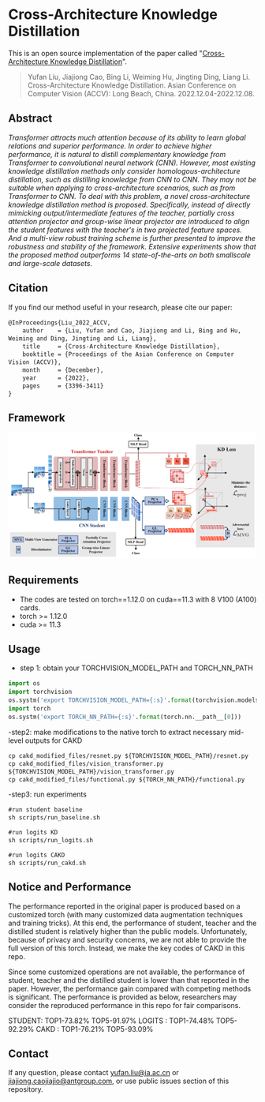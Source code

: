 # Cross-Architecture Knowledge Distillation

This is an open source implementation of the paper called "[Cross-Architecture Knowledge Distillation](https://openaccess.thecvf.com/content/ACCV2022/html/Liu_Cross-Architecture_Knowledge_Distillation_ACCV_2022_paper.html)".

> Yufan Liu, Jiajiong Cao, Bing Li, Weiming Hu, Jingting Ding, Liang Li. Cross-Architecture Knowledge Distillation. Asian Conference on Computer Vision (ACCV): Long Beach, China. 2022.12.04-2022.12.08.

## Abstract
*Transformer attracts much attention because of its ability to learn global relations and superior performance. In order to achieve higher performance, it is natural to distill complementary knowledge from Transformer to convolutional neural network (CNN). However, most existing knowledge distillation methods only consider homologous-architecture distillation, such as distilling knowledge from CNN to CNN. They may not be suitable when applying to cross-architecture scenarios, such as from Transformer to CNN. To deal with this problem, a novel cross-architecture knowledge distillation method is proposed. Specifically, instead of directly mimicking output/intermediate features of the teacher, partially cross attention projector and group-wise linear projector are introduced to align the student features with the teacher's in two projected feature spaces. And a multi-view robust training scheme is further presented to improve the robustness and stability of the framework. Extensive experiments
show that the proposed method outperforms 14 state-of-the-arts on both smallscale and large-scale datasets.*

## Citation
If you find our method useful in your research, please cite our paper: 
````
@InProceedings{Liu_2022_ACCV,
    author    = {Liu, Yufan and Cao, Jiajiong and Li, Bing and Hu, Weiming and Ding, Jingting and Li, Liang},
    title     = {Cross-Architecture Knowledge Distillation},
    booktitle = {Proceedings of the Asian Conference on Computer Vision (ACCV)},
    month     = {December},
    year      = {2022},
    pages     = {3396-3411}
}
````

## Framework
![Framework](./img/framework.png "Framework")

## Requirements

- The codes are tested on torch==1.12.0 on cuda==11.3 with 8 V100 (A100) cards.
- torch >= 1.12.0
- cuda >= 11.3

## Usage
- step 1: obtain your TORCHVISION_MODEL_PATH and TORCH_NN_PATH
```python
import os
import torchvision
os.systm('export TORCHVISION_MODEL_PATH={:s}'.format(torchvision.models.__path__[0]))
import torch
os.systm('export TORCH_NN_PATH={:s}'.format(torch.nn.__path__[0]))
```
-step2: make modifications to the native torch to extract necessary mid-level outputs for CAKD
```shell
cp cakd_modified_files/resnet.py ${TORCHVISION_MODEL_PATH}/resnet.py
cp cakd_modified_files/vision_transformer.py ${TORCHVISION_MODEL_PATH}/vision_transformer.py
cp cakd_modified_files/functional.py ${TORCH_NN_PATH}/functional.py
```

-step3: run experiments
```shell
#run student baseline
sh scripts/run_baseline.sh
```
```shell
#run logits KD
sh scripts/run_logits.sh
```
```shell
#run logits CAKD
sh scripts/run_cakd.sh
```

## Notice and Performance
The performance reported in the original paper is produced based on a customized torch (with many customized data augmentation techniques and training tricks). At this end, the performance of student, teacher and the distilled student is relatively higher than the public models. Unfortunately, because of privacy and security concerns, we are not able to provide the full version of this torch. Instead, we make the key codes of CAKD in this repo.

Since some customized operations are not available, the performance of student, teacher and the distilled student is lower than that reported in the paper. However, the performance gain compared with competing methods is significant. The performance is provided as below, researchers may consider the reproduced performance in this repo for fair comparisons.

STUDENT: TOP1-73.82% TOP5-91.97%
LOGITS : TOP1-74.48% TOP5-92.29%
CAKD   : TOP1-76.21% TOP5-93.09%

## Contact
If any question, please contact yufan.liu@ia.ac.cn or jiajiong.caojiajio@antgroup.com, or use public issues section of this repository.
